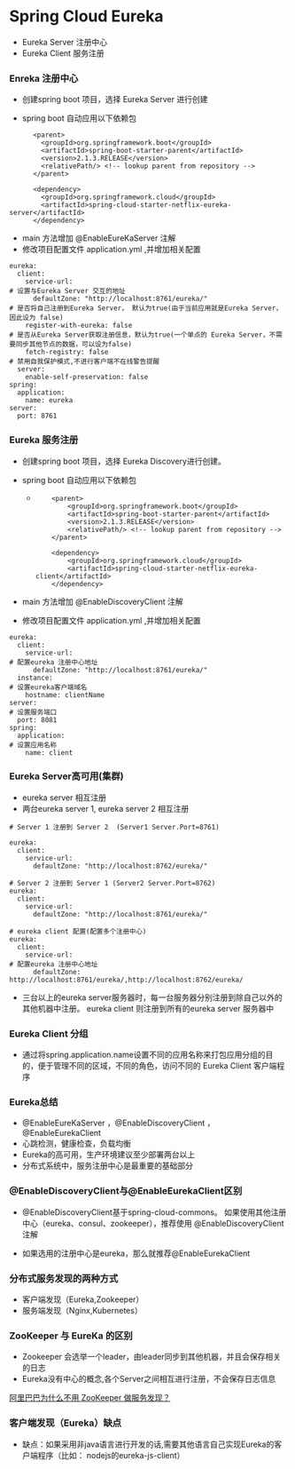 # Spring Cloud Eureka

* Eureka Server 注册中心
* Eureka Client 服务注册

### Enreka 注册中心

* 创建spring boot 项目，选择 Eureka Server 进行创建

* spring boot 自动应用以下依赖包

```
      <parent>
        <groupId>org.springframework.boot</groupId>
        <artifactId>spring-boot-starter-parent</artifactId>
        <version>2.1.3.RELEASE</version>
        <relativePath/> <!-- lookup parent from repository -->
      </parent>

      <dependency>
        <groupId>org.springframework.cloud</groupId>
        <artifactId>spring-cloud-starter-netflix-eureka-server</artifactId>
      </dependency>
```

* main 方法增加 @EnableEureKaServer 注解
* 修改项目配置文件  application.yml ,并增加相关配置

```
eureka:
  client:
    service-url:
# 设置与Eureka Server 交互的地址
      defaultZone: "http://localhost:8761/eureka/"
# 是否将自己注册到Eureka Server， 默认为true(由于当前应用就是Eureka Server， 因此设为 false)
    register-with-eureka: false
# 是否从Eureka Server获取注册信息，默认为true(一个单点的 Eureka Server，不需要同步其他节点的数据，可以设为false)
    fetch-registry: false
# 禁用自我保护模式,不进行客户端不在线警告提醒
  server:
    enable-self-preservation: false
spring:
  application:
    name: eureka
server:
  port: 8761
```

### Eureka 服务注册

* 创建spring boot 项目，选择 Eureka Discovery进行创建。

* spring boot 自动应用以下依赖包

  * ```
        <parent>
            <groupId>org.springframework.boot</groupId>
            <artifactId>spring-boot-starter-parent</artifactId>
            <version>2.1.3.RELEASE</version>
            <relativePath/> <!-- lookup parent from repository -->
        </parent>

        <dependency>
            <groupId>org.springframework.cloud</groupId>
            <artifactId>spring-cloud-starter-netflix-eureka-client</artifactId>
        </dependency>
    ```

* main 方法增加 @EnableDiscoveryClient 注解

* 修改项目配置文件  application.yml ,并增加相关配置

```
eureka:
  client:
    service-url:
# 配置eureka 注册中心地址
      defaultZone: "http://localhost:8761/eureka/"
  instance:
# 设置eureka客户端域名
    hostname: clientName
server:
# 设置服务端口
  port: 8081
spring:
  application:
# 设置应用名称
    name: client
```

### Eureka Server高可用\(集群\)

* eureka server 相互注册
* 两台eureka server 1, eureka server 2 相互注册

```
# Server 1 注册到 Server 2  (Server1 Server.Port=8761)

eureka:
  client:
    service-url:
      defaultZone: "http://localhost:8762/eureka/"
```

```
# Server 2 注册到 Server 1 (Server2 Server.Port=8762)
eureka:
  client:
    service-url:
      defaultZone: "http://localhost:8761/eureka/"
```

```
# eureka client 配置(配置多个注册中心)
eureka:
  client:
    service-url:
# 配置eureka 注册中心地址
      defaultZone: http://localhost:8761/eureka/,http://localhost:8762/eureka/
```

* 三台以上的eureka server服务器时，每一台服务器分别注册到除自己以外的其他机器中注册。 eureka client 则注册到所有的eureka server 服务器中

### Eureka Client 分组

* 通过将spring.application.name设置不同的应用名称来打包应用分组的目的，便于管理不同的区域，不同的角色，访问不同的 Eureka Client 客户端程序

### Eureka总结

* @EnableEureKaServer ，@EnableDiscoveryClient ，@EnableEurekaClient
* 心跳检测，健康检查，负载均衡
* Eureka的高可用，生产环境建议至少部署两台以上
* 分布式系统中，服务注册中心是最重要的基础部分

### @EnableDiscoveryClient与@EnableEurekaClient区别

* @EnableDiscoveryClient基于spring-cloud-commons。 如果使用其他注册中心（eureka、consul、zookeeper），推荐使用 @EnableDiscoveryClient注解

* 如果选用的注册中心是eureka，那么就推荐@EnableEurekaClient

### 分布式服务发现的两种方式

* 客户端发现（Eureka,Zookeeper）
* 服务端发现（Nginx,Kubernetes）

### ZooKeeper 与 EureKa 的区别

* Zookeeper 会选举一个leader，由leader同步到其他机器，并且会保存相关的日志
* Eureka没有中心的概念,各个Server之间相互进行注册，不会保存日志信息

[阿里巴巴为什么不用 ZooKeeper 做服务发现？](http://jm.taobao.org/2018/06/13/%E5%81%9A%E6%9C%8D%E5%8A%A1%E5%8F%91%E7%8E%B0%EF%BC%9F/ "阿里巴巴为什么不用 ZooKeeper 做服务发现？")

### 客户端发现（Eureka）缺点

* 缺点：如果采用非java语言进行开发的话,需要其他语言自己实现Eureka的客户端程序（比如： nodejs的eureka-js-client）




